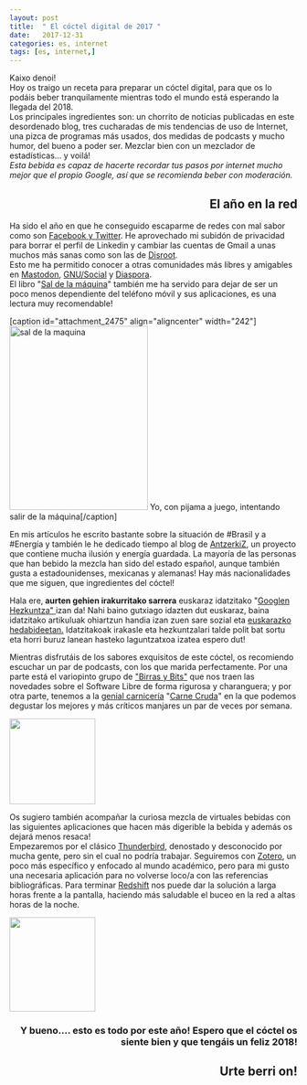 ```yaml
---
layout: post
title:  " El cóctel digital de 2017 "
date:   2017-12-31
categories: es, internet
tags: [es, internet,]
---
```

<p>Kaixo denoi!<br />Hoy os traigo un receta para preparar un cóctel digital, para que os lo podáis beber tranquilamente mientras todo el mundo está esperando la llegada del 2018.<br />Los principales ingredientes son: un chorrito de noticias publicadas en este desordenado blog, tres cucharadas de mis tendencias de uso de Internet, una pizca de programas más usados, dos medidas de podcasts y mucho humor, del bueno a poder ser. Mezclar bien con un mezclador de estadísticas… y voilá!<br /><em>Esta bebida es capaz de hacerte recordar tus pasos por internet mucho mejor que el propio Google, así que se recomienda beber con moderación.</em></p>
<h2 style="text-align: right;"><strong>El año en la red</strong></h2>
<p>Ha sido el año en que he conseguido escaparme de redes con mal sabor como son <a href="http://izaroblog.com/2017/06/26/escapando-de-las-redes/" target="_blank" rel="noopener">Facebook y Twitter</a>. He aprovechado mi subidón de privacidad para borrar el perfil de Linkedin y cambiar las cuentas de Gmail a unas muchos más sanas como son las de <a href="https://disroot.org/en" target="_blank" rel="noopener">Disroot</a>.<br />Esto me ha permitido conocer a otras comunidades más libres y amigables en <a href="https://joinmastodon.org/" target="_blank" rel="noopener">Mastodon</a>, <a href="https://gnu.io/" target="_blank" rel="noopener">GNU/Social</a> y <a href="https://es.wikipedia.org/wiki/Diaspora*" target="_blank" rel="noopener">Diaspora</a>.<br />El libro "<a href="https://saldelamaquina.wordpress.com/libro/" target="_blank" rel="noopener">Sal de la máquina</a>" también me ha servido para dejar de ser un poco menos dependiente del teléfono móvil y sus aplicaciones, es una lectura muy recomendable!</p>
[caption id="attachment_2475" align="aligncenter" width="242"]<a href="https://saldelamaquina.wordpress.com/libro/" target="_blank" rel="noopener"><img class=" wp-image-2475 aligncenter" src="https://izaroblog.files.wordpress.com/2017/12/sal-de-la-maquina.jpeg" alt="sal de la maquina" width="242" height="322" /></a> Yo, con pijama a juego, intentando salir de la máquina[/caption]
<p>En mis artículos he escrito bastante sobre la situación de #Brasil y a #Energía  y también le he dedicado tiempo al blog de <a href="https://antzerkiz.wordpress.com/" target="_blank" rel="noopener">AntzerkiZ</a>, un proyecto que contiene mucha ilusión y energía guardada. La mayoría de las personas que han bebido la mezcla han sido del estado español, aunque también gusta a estadounidenses, mexicanas y alemanas! Hay más nacionalidades que me siguen, que ingredientes del cóctel!</p>
<p>Hala ere,<strong> aurten gehien irakurritako sarrera</strong> euskaraz idatzitako "<a href="http://izaroblog.com/2017/10/18/googlen-hezkuntzan/" target="_blank" rel="noopener">Googlen Hezkuntza" </a>izan da! Nahi baino gutxiago idazten dut euskaraz, baina idatzitako artikuluak ohiartzun handia izan zuen sare sozial eta <a href="https://www.berria.eus/paperekoa/2064/029/001/2017-10-21/piztu_da.htm" target="_blank" rel="noopener">euskarazko hedabideetan.</a> Idatzitakoak irakasle eta hezkuntzalari talde polit bat sortu eta horri buruz lanean hasteko laguntzatxoa izatea espero dut!</p>
<p>Mientras disfrutáis de los sabores exquisitos de este cóctel, os recomiendo escuchar un par de podcasts, con los que marida perfectamente. Por una parte está el variopinto grupo de <a href="https://birrasybits.wordpress.com/" target="_blank" rel="noopener">"Birras y Bits"</a> que nos traen las novedades sobre el Software Libre de forma rigurosa y charanguera; y por otra parte, tenemos a la <a href="http://izaroblog.com/2016/11/05/la-libertad-de-un-trabajo-honesto/" target="_blank" rel="noopener">genial carnicería</a> "<a href="http://www.eldiario.es/carnecruda/" target="_blank" rel="noopener">Carne Cruda</a>" en la que podemos degustar los mejores y más críticos manjares un par de veces por semana.</p>
<p><a href="https://birrasybits.wordpress.com/"><img class="aligncenter " src="https://images.duckduckgo.com/iu/?u=https%3A%2F%2Farchive.org%2Fserve%2F%40birras_amp_bits%2Fphoto_2016-09-28_15-04-15.jpg&amp;f=1" width="150" height="150" /></a></p>
<p>Os sugiero también acompañar la curiosa mezcla de virtuales bebidas con las siguientes aplicaciones que hacen más digerible la bebida y además os dejará menos resaca!<br />Empezaremos por el clásico <a href="https://www.mozilla.org/es-ES/thunderbird/" target="_blank" rel="noopener">Thunderbird</a>, denostado y desconocido por mucha gente, pero sin el cual no podría trabajar. Seguiremos con <a href="https://www.zotero.org/" target="_blank" rel="noopener">Zotero</a>, un poco más específico y enfocado al mundo académico, pero para mi gusto una necesaria aplicación para no volverse loco/a con las referencias bibliográficas. Para terminar <a href="http://jonls.dk/redshift/" target="_blank" rel="noopener">Redshift</a> nos puede dar la solución a larga horas frente a la pantalla, haciendo más saludable el buceo en la red a altas horas de la noche.</p>
<p><a href="https://www.mozilla.org/es-ES/thunderbird/"><img class=" aligncenter" src="https://www.mozilla.org/media/img/styleguide/identity/thunderbird/logo.8e4d6e7ae7de.png" width="150" height="165" /></a></p>
<h3 style="text-align: right;">Y bueno.... esto es todo por este año! Espero que el cóctel os siente bien y que tengáis un feliz 2018!</h3>
<h2 style="text-align: right;">Urte berri on!</h2>
<p> </p>
<p> </p>